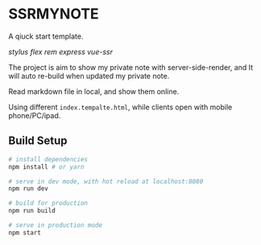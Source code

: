 # SSRMYNOTE

A qiuck start template.

*stylus* *flex* *rem*
*express* *vue-ssr*

The project is aim to show my private note with server-side-render, and It will
auto re-build when updated my private note.

Read markdown file in local, and show them online.

Using different `index.tempalte.html`, while clients open with mobile phone/PC/ipad.

## Build Setup

``` bash
# install dependencies
npm install # or yarn

# serve in dev mode, with hot reload at localhost:8080
npm run dev

# build for production
npm run build

# serve in production mode
npm start
```


